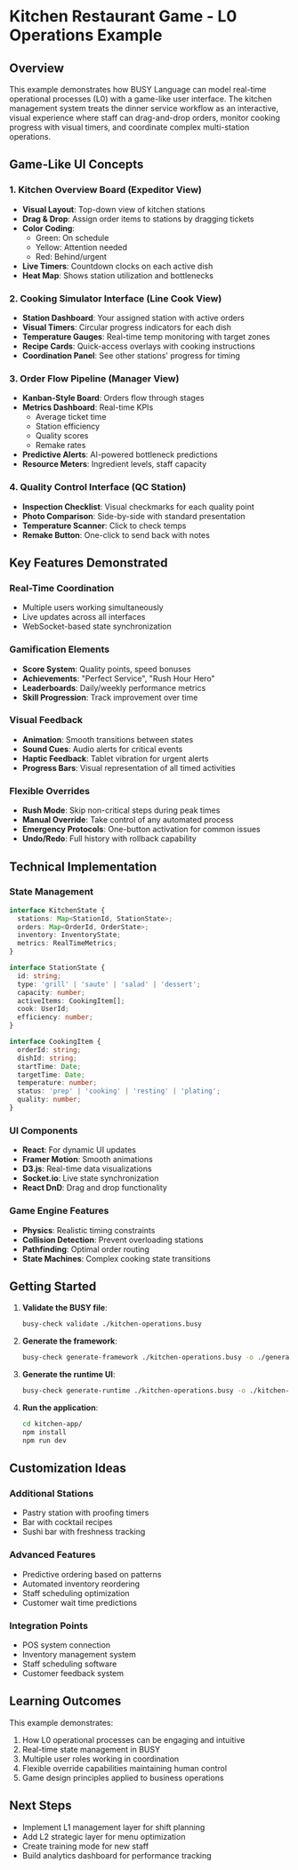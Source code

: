 # Kitchen Restaurant Game - L0 Operations Example

## Overview

This example demonstrates how BUSY Language can model real-time operational processes (L0) with a game-like user interface. The kitchen management system treats the dinner service workflow as an interactive, visual experience where staff can drag-and-drop orders, monitor cooking progress with visual timers, and coordinate complex multi-station operations.

## Game-Like UI Concepts

### 1. **Kitchen Overview Board** (Expeditor View)
- **Visual Layout**: Top-down view of kitchen stations
- **Drag & Drop**: Assign order items to stations by dragging tickets
- **Color Coding**: 
  - Green: On schedule
  - Yellow: Attention needed
  - Red: Behind/urgent
- **Live Timers**: Countdown clocks on each active dish
- **Heat Map**: Shows station utilization and bottlenecks

### 2. **Cooking Simulator Interface** (Line Cook View)
- **Station Dashboard**: Your assigned station with active orders
- **Visual Timers**: Circular progress indicators for each dish
- **Temperature Gauges**: Real-time temp monitoring with target zones
- **Recipe Cards**: Quick-access overlays with cooking instructions
- **Coordination Panel**: See other stations' progress for timing

### 3. **Order Flow Pipeline** (Manager View)
- **Kanban-Style Board**: Orders flow through stages
- **Metrics Dashboard**: Real-time KPIs
  - Average ticket time
  - Station efficiency
  - Quality scores
  - Remake rates
- **Predictive Alerts**: AI-powered bottleneck predictions
- **Resource Meters**: Ingredient levels, staff capacity

### 4. **Quality Control Interface** (QC Station)
- **Inspection Checklist**: Visual checkmarks for each quality point
- **Photo Comparison**: Side-by-side with standard presentation
- **Temperature Scanner**: Click to check temps
- **Remake Button**: One-click to send back with notes

## Key Features Demonstrated

### Real-Time Coordination
- Multiple users working simultaneously
- Live updates across all interfaces
- WebSocket-based state synchronization

### Gamification Elements
- **Score System**: Quality points, speed bonuses
- **Achievements**: "Perfect Service", "Rush Hour Hero"
- **Leaderboards**: Daily/weekly performance metrics
- **Skill Progression**: Track improvement over time

### Visual Feedback
- **Animation**: Smooth transitions between states
- **Sound Cues**: Audio alerts for critical events
- **Haptic Feedback**: Tablet vibration for urgent alerts
- **Progress Bars**: Visual representation of all timed activities

### Flexible Overrides
- **Rush Mode**: Skip non-critical steps during peak times
- **Manual Override**: Take control of any automated process
- **Emergency Protocols**: One-button activation for common issues
- **Undo/Redo**: Full history with rollback capability

## Technical Implementation

### State Management
```typescript
interface KitchenState {
  stations: Map<StationId, StationState>;
  orders: Map<OrderId, OrderState>;
  inventory: InventoryState;
  metrics: RealTimeMetrics;
}

interface StationState {
  id: string;
  type: 'grill' | 'saute' | 'salad' | 'dessert';
  capacity: number;
  activeItems: CookingItem[];
  cook: UserId;
  efficiency: number;
}

interface CookingItem {
  orderId: string;
  dishId: string;
  startTime: Date;
  targetTime: Date;
  temperature: number;
  status: 'prep' | 'cooking' | 'resting' | 'plating';
  quality: number;
}
```

### UI Components
- **React**: For dynamic UI updates
- **Framer Motion**: Smooth animations
- **D3.js**: Real-time data visualizations
- **Socket.io**: Live state synchronization
- **React DnD**: Drag and drop functionality

### Game Engine Features
- **Physics**: Realistic timing constraints
- **Collision Detection**: Prevent overloading stations
- **Pathfinding**: Optimal order routing
- **State Machines**: Complex cooking state transitions

## Getting Started

1. **Validate the BUSY file**:
   ```bash
   busy-check validate ./kitchen-operations.busy
   ```

2. **Generate the framework**:
   ```bash
   busy-check generate-framework ./kitchen-operations.busy -o ./generated/
   ```

3. **Generate the runtime UI**:
   ```bash
   busy-check generate-runtime ./kitchen-operations.busy -o ./kitchen-app/
   ```

4. **Run the application**:
   ```bash
   cd kitchen-app/
   npm install
   npm run dev
   ```

## Customization Ideas

### Additional Stations
- Pastry station with proofing timers
- Bar with cocktail recipes
- Sushi bar with freshness tracking

### Advanced Features
- Predictive ordering based on patterns
- Automated inventory reordering
- Staff scheduling optimization
- Customer wait time predictions

### Integration Points
- POS system connection
- Inventory management system
- Staff scheduling software
- Customer feedback system

## Learning Outcomes

This example demonstrates:
1. How L0 operational processes can be engaging and intuitive
2. Real-time state management in BUSY
3. Multiple user roles working in coordination
4. Flexible override capabilities maintaining human control
5. Game design principles applied to business operations

## Next Steps

- Implement L1 management layer for shift planning
- Add L2 strategic layer for menu optimization
- Create training mode for new staff
- Build analytics dashboard for performance tracking